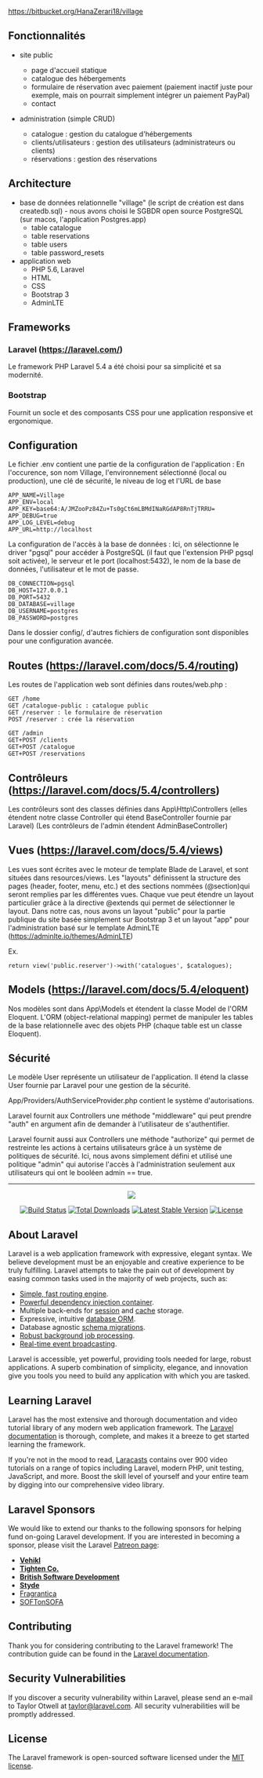 https://bitbucket.org/HanaZerari18/village

## Fonctionnalités

- site public
    - page d'accueil statique
    - catalogue des hébergements 
    - formulaire de réservation avec paiement (paiement inactif juste pour exemple, mais on pourrait simplement intégrer un paiement PayPal)
    - contact

- administration (simple CRUD)
    - catalogue : gestion du catalogue d'hébergements
    - clients/utilisateurs : gestion des utilisateurs (administrateurs ou clients)
    - réservations : gestion des réservations

## Architecture

- base de données relationnelle "village" (le script de création est dans createdb.sql) - nous avons choisi le SGBDR open source PostgreSQL (sur macos, l'application Postgres.app)
   - table catalogue
   - table reservations
   - table users
   - table password_resets
- application web
    - PHP 5.6, Laravel
    - HTML
    - CSS
    - Bootstrap 3
    - AdminLTE

## Frameworks

### Laravel  (https://laravel.com/)

Le framework PHP Laravel 5.4 a été choisi pour sa simplicité et sa modernité.

### Bootstrap

Fournit un socle et des composants CSS pour une application responsive et ergonomique.

## Configuration

Le fichier .env contient une partie de la configuration de l'application :
En l'occurence, son nom Village, l'environnement sélectionné (local ou production), une clé de sécurité, le niveau de log et l'URL de base

    APP_NAME=Village
    APP_ENV=local
    APP_KEY=base64:A/JMZooPz84Zu+Ts0gCt6mLBMdINaRGdAP8RnTjTRRU=
    APP_DEBUG=true
    APP_LOG_LEVEL=debug
    APP_URL=http://localhost
   
La configuration de l'accès à la base de données :
Ici, on sélectionne le driver "pgsql" pour accéder à PostgreSQL (il faut que l'extension PHP pgsql soit activée), le serveur et le port (localhost:5432), le nom de la base de données, l'utilisateur et le mot de passe.

    DB_CONNECTION=pgsql
    DB_HOST=127.0.0.1
    DB_PORT=5432
    DB_DATABASE=village
    DB_USERNAME=postgres
    DB_PASSWORD=postgres
 
Dans le dossier config/, d'autres fichiers de configuration sont disponibles pour une configuration avancée. 
 
## Routes (https://laravel.com/docs/5.4/routing)

Les routes de l'application web sont définies dans routes/web.php :

    GET /home
    GET /catalogue-public : catalogue public
    GET /reserver : le formulaire de réservation
    POST /reserver : crée la réservation

    GET /admin
    GET+POST /clients
    GET+POST /catalogue
    GET+POST /reservations

## Contrôleurs (https://laravel.com/docs/5.4/controllers)

Les contrôleurs sont des classes définies dans App\Http\Controllers (elles étendent notre classe Controller qui étend BaseController fournie par Laravel)
(Les contrôleurs de l'admin étendent AdminBaseController)

## Vues (https://laravel.com/docs/5.4/views)

Les vues sont écrites avec le moteur de template Blade de Laravel, et sont situées dans resources/views.
Les "layouts" définissent la structure des pages (header, footer, menu, etc.) et des sections nommées (@section)qui seront remplies par les différentes vues.
Chaque vue peut étendre un layout particulier grâce à la directive @extends qui permet de sélectionner le layout.
Dans notre cas, nous avons un layout "public" pour la partie publique du site basée simplement sur Bootstrap 3 et un layout "app" pour l'administration basé sur le template AdminLTE (https://adminlte.io/themes/AdminLTE)

Ex.

    return view('public.reserver')->with('catalogues', $catalogues);

## Models (https://laravel.com/docs/5.4/eloquent)

Nos modèles sont dans App\Models et étendent la classe Model de l'ORM Eloquent.
L'ORM (object-relational mapping) permet de manipuler les tables de la base relationnelle avec des objets PHP (chaque table est un classe Eloquent).

## Sécurité

Le modèle User représente un utilisateur de l'application. Il étend la classe User fournie par Laravel pour une gestion de la sécurité.

App/Providers/AuthServiceProvider.php contient le système d'autorisations.

Laravel fournit aux Controllers une méthode "middleware" qui peut prendre "auth" en argument afin de demander à l'utilisateur de s'authentifier.

Laravel fournit aussi aux Controllers une méthode "authorize" qui permet de restreinte les actions à certains utilisateurs grâce à un système de politiques de sécurité.
Ici, nous avons simplement défini et utilisé une politique "admin" qui autorise l'accès à l'administration seulement aux utilisateurs qui ont le booléen admin == true.

*** 

<p align="center"><img src="https://laravel.com/assets/img/components/logo-laravel.svg"></p>

<p align="center">
<a href="https://travis-ci.org/laravel/framework"><img src="https://travis-ci.org/laravel/framework.svg" alt="Build Status"></a>
<a href="https://packagist.org/packages/laravel/framework"><img src="https://poser.pugx.org/laravel/framework/d/total.svg" alt="Total Downloads"></a>
<a href="https://packagist.org/packages/laravel/framework"><img src="https://poser.pugx.org/laravel/framework/v/stable.svg" alt="Latest Stable Version"></a>
<a href="https://packagist.org/packages/laravel/framework"><img src="https://poser.pugx.org/laravel/framework/license.svg" alt="License"></a>
</p>

## About Laravel

Laravel is a web application framework with expressive, elegant syntax. We believe development must be an enjoyable and creative experience to be truly fulfilling. Laravel attempts to take the pain out of development by easing common tasks used in the majority of web projects, such as:

- [Simple, fast routing engine](https://laravel.com/docs/routing).
- [Powerful dependency injection container](https://laravel.com/docs/container).
- Multiple back-ends for [session](https://laravel.com/docs/session) and [cache](https://laravel.com/docs/cache) storage.
- Expressive, intuitive [database ORM](https://laravel.com/docs/eloquent).
- Database agnostic [schema migrations](https://laravel.com/docs/migrations).
- [Robust background job processing](https://laravel.com/docs/queues).
- [Real-time event broadcasting](https://laravel.com/docs/broadcasting).

Laravel is accessible, yet powerful, providing tools needed for large, robust applications. A superb combination of simplicity, elegance, and innovation give you tools you need to build any application with which you are tasked.

## Learning Laravel

Laravel has the most extensive and thorough documentation and video tutorial library of any modern web application framework. The [Laravel documentation](https://laravel.com/docs) is thorough, complete, and makes it a breeze to get started learning the framework.

If you're not in the mood to read, [Laracasts](https://laracasts.com) contains over 900 video tutorials on a range of topics including Laravel, modern PHP, unit testing, JavaScript, and more. Boost the skill level of yourself and your entire team by digging into our comprehensive video library.

## Laravel Sponsors

We would like to extend our thanks to the following sponsors for helping fund on-going Laravel development. If you are interested in becoming a sponsor, please visit the Laravel [Patreon page](http://patreon.com/taylorotwell):

- **[Vehikl](http://vehikl.com)**
- **[Tighten Co.](https://tighten.co)**
- **[British Software Development](https://www.britishsoftware.co)**
- **[Styde](https://styde.net)**
- [Fragrantica](https://www.fragrantica.com)
- [SOFTonSOFA](https://softonsofa.com/)

## Contributing

Thank you for considering contributing to the Laravel framework! The contribution guide can be found in the [Laravel documentation](http://laravel.com/docs/contributions).

## Security Vulnerabilities

If you discover a security vulnerability within Laravel, please send an e-mail to Taylor Otwell at taylor@laravel.com. All security vulnerabilities will be promptly addressed.

## License

The Laravel framework is open-sourced software licensed under the [MIT license](http://opensource.org/licenses/MIT).
